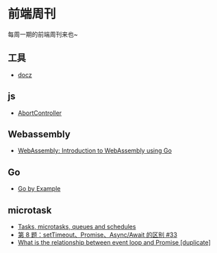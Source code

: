 # 前端周刊
每周一期的前端周刊来也~

## 工具

* [docz](https://www.docz.site/docs/getting-started)

## js

* [AbortController](https://developer.mozilla.org/zh-CN/docs/Web/API/FetchController)

## Webassembly

* [WebAssembly: Introduction to WebAssembly using Go](https://golangbot.com/webassembly-using-go/)

## Go

* [Go by Example](https://gobyexample.com/)

## microtask

* [Tasks, microtasks, queues and schedules](https://jakearchibald.com/2015/tasks-microtasks-queues-and-schedules/)
* [第 8 题：setTimeout、Promise、Async/Await 的区别 #33](https://github.com/Advanced-Frontend/Daily-Interview-Question/issues/33)
* [What is the relationship between event loop and Promise [duplicate]](https://stackoverflow.com/questions/46375711/what-is-the-relationship-between-event-loop-and-promise)
